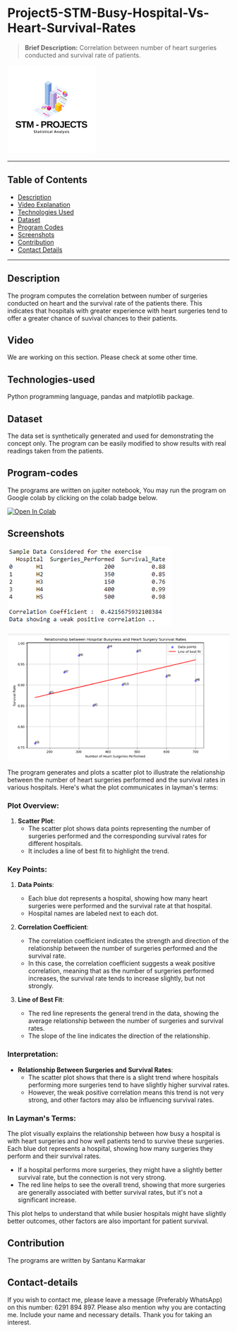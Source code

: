 # Project5-STM-Busy-Hospital-Vs-Heart-Survival-Rates
> **Brief Description:** Correlation between number of heart surgeries conducted and survival rate of patients.

![Project Logo](STMProjects.png)

---

## Table of Contents

- [Description](#description)
- [Video Explanation](#video)
- [Technologies Used](#technologies-used)
- [Dataset](#dataset)
- [Program Codes ](#program-codes)
- [Screenshots](#screenshots)
- [Contribution](#contributipn)
- [Contact Details](#contact-details)

---

## Description

The program computes the correlation between number of surgeries conducted on heart and the survival rate of the patients there. This indicates that hospitals with greater experience with heart surgeries tend to offer a greater chance of suvival chances to their patients.


## Video
<!--
[![Watch the video](https://img.youtube.com/vi/tbd/hqdefault.jpg)](https://www.youtube.com/watch?v=tbd) 
-->

We are working on this section. Please check at some other time.

## Technologies-used

Python programming language, pandas and matplotlib package.

## Dataset

The data set is synthetically generated and used for demonstrating the concept only. The program can be easily modified to show results with real readings taken from the patients.

## Program-codes

The programs are written on jupiter notebook, You may run the program on Google colab by clicking on the colab badge below.

[![Open In Colab](https://colab.research.google.com/assets/colab-badge.svg)](https://colab.research.google.com/github/fromsantanu/Project5-STM-Busy-Hospital-Vs-Heart-Survival-Rates/blob/main/Project5-STM-Busy-Hospital-Vs-Heart-Survival-Rates.ipynb)

## Screenshots

![Program Output](output.png)

![Program Output](output1.png)

The program generates and plots a scatter plot to illustrate the relationship between the number of heart surgeries performed and the survival rates in various hospitals. Here's what the plot communicates in layman's terms:

### Plot Overview:
1. **Scatter Plot**:
   - The scatter plot shows data points representing the number of surgeries performed and the corresponding survival rates for different hospitals.
   - It includes a line of best fit to highlight the trend.

### Key Points:
1. **Data Points**:
   - Each blue dot represents a hospital, showing how many heart surgeries were performed and the survival rate at that hospital.
   - Hospital names are labeled next to each dot.

2. **Correlation Coefficient**:
   - The correlation coefficient indicates the strength and direction of the relationship between the number of surgeries performed and the survival rate.
   - In this case, the correlation coefficient suggests a weak positive correlation, meaning that as the number of surgeries performed increases, the survival rate tends to increase slightly, but not strongly.

3. **Line of Best Fit**:
   - The red line represents the general trend in the data, showing the average relationship between the number of surgeries and survival rates.
   - The slope of the line indicates the direction of the relationship.

### Interpretation:
- **Relationship Between Surgeries and Survival Rates**:
  - The scatter plot shows that there is a slight trend where hospitals performing more surgeries tend to have slightly higher survival rates.
  - However, the weak positive correlation means this trend is not very strong, and other factors may also be influencing survival rates.

### In Layman's Terms:
The plot visually explains the relationship between how busy a hospital is with heart surgeries and how well patients tend to survive these surgeries. Each blue dot represents a hospital, showing how many surgeries they perform and their survival rates.

- If a hospital performs more surgeries, they might have a slightly better survival rate, but the connection is not very strong.
- The red line helps to see the overall trend, showing that more surgeries are generally associated with better survival rates, but it's not a significant increase.

This plot helps to understand that while busier hospitals might have slightly better outcomes, other factors are also important for patient survival.


## Contribution

The programs are written by Santanu Karmakar

## Contact-details

If you wish to contact me, please leave a message (Preferably WhatsApp) on this number: 6291 894 897.
Please also mention why you are contacting me. Include your name and necessary details.
Thank you for taking an interest.

